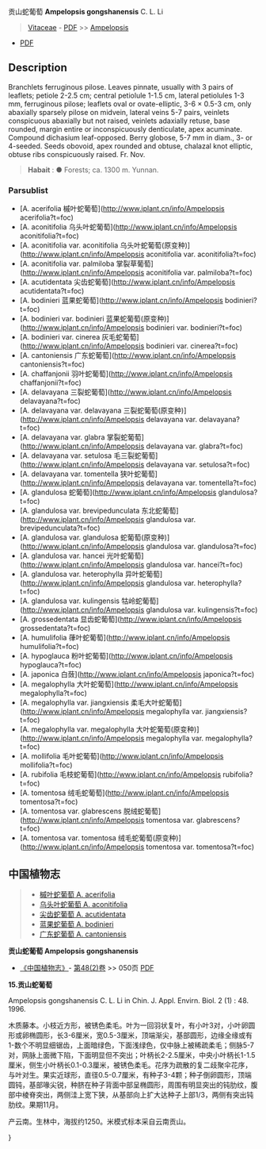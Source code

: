 贡山蛇葡萄 **Ampelopsis gongshanensis** C. L. Li

> [Vitaceae](http://www.iplant.cn/info/Vitaceae?t=foc) - [PDF](http://www.iplant.cn/foc/pdf/Vitaceae.pdf) >> [Ampelopsis](http://www.iplant.cn/info/Ampelopsis?t=foc)
 - [PDF](http://www.iplant.cn/foc/pdf/Ampelopsis.pdf)

## Description

Branchlets ferruginous pilose. Leaves pinnate, usually with 3 pairs of leaflets; petiole 2-2.5 cm; central petiolule 1-1.5 cm, lateral petiolules 1-3 mm, ferruginous pilose; leaflets oval or ovate-elliptic, 3-6 × 0.5-3 cm, only abaxially sparsely pilose on midvein, lateral veins 5-7 pairs, veinlets conspicuous abaxially but not raised, veinlets adaxially retuse, base rounded, margin entire or inconspicuously denticulate, apex acuminate. Compound dichasium leaf-opposed. Berry globose, 5-7 mm in diam., 3- or 4-seeded. Seeds obovoid, apex rounded and obtuse, chalazal knot elliptic, obtuse ribs conspicuously raised. Fr. Nov.

> **Habait** : 
>●  Forests; ca. 1300 m. Yunnan.

### Parsublist

* [A.  acerifolia  槭叶蛇葡萄](http://www.iplant.cn/info/Ampelopsis acerifolia?t=foc)
* [A.  aconitifolia  乌头叶蛇葡萄](http://www.iplant.cn/info/Ampelopsis aconitifolia?t=foc)
* [A.  aconitifolia var. aconitifolia  乌头叶蛇葡萄(原变种)](http://www.iplant.cn/info/Ampelopsis aconitifolia var. aconitifolia?t=foc)
* [A.  aconitifolia var. palmiloba  掌裂草葡萄](http://www.iplant.cn/info/Ampelopsis aconitifolia var. palmiloba?t=foc)
* [A.  acutidentata  尖齿蛇葡萄](http://www.iplant.cn/info/Ampelopsis acutidentata?t=foc)
* [A.  bodinieri  蓝果蛇葡萄](http://www.iplant.cn/info/Ampelopsis bodinieri?t=foc)
* [A.  bodinieri var. bodinieri  蓝果蛇葡萄(原变种)](http://www.iplant.cn/info/Ampelopsis bodinieri var. bodinieri?t=foc)
* [A.  bodinieri var. cinerea  灰毛蛇葡萄](http://www.iplant.cn/info/Ampelopsis bodinieri var. cinerea?t=foc)
* [A.  cantoniensis  广东蛇葡萄](http://www.iplant.cn/info/Ampelopsis cantoniensis?t=foc)
* [A.  chaffanjonii  羽叶蛇葡萄](http://www.iplant.cn/info/Ampelopsis chaffanjonii?t=foc)
* [A.  delavayana  三裂蛇葡萄](http://www.iplant.cn/info/Ampelopsis delavayana?t=foc)
* [A.  delavayana var. delavayana  三裂蛇葡萄(原变种)](http://www.iplant.cn/info/Ampelopsis delavayana var. delavayana?t=foc)
* [A.  delavayana var. glabra  掌裂蛇葡萄](http://www.iplant.cn/info/Ampelopsis delavayana var. glabra?t=foc)
* [A.  delavayana var. setulosa  毛三裂蛇葡萄](http://www.iplant.cn/info/Ampelopsis delavayana var. setulosa?t=foc)
* [A.  delavayana var. tomentella  狭叶蛇葡萄](http://www.iplant.cn/info/Ampelopsis delavayana var. tomentella?t=foc)
* [A.  glandulosa  蛇葡萄](http://www.iplant.cn/info/Ampelopsis glandulosa?t=foc)
* [A.  glandulosa var. brevipedunculata  东北蛇葡萄](http://www.iplant.cn/info/Ampelopsis glandulosa var. brevipedunculata?t=foc)
* [A.  glandulosa var. glandulosa  蛇葡萄(原变种)](http://www.iplant.cn/info/Ampelopsis glandulosa var. glandulosa?t=foc)
* [A.  glandulosa var. hancei  光叶蛇葡萄](http://www.iplant.cn/info/Ampelopsis glandulosa var. hancei?t=foc)
* [A.  glandulosa var. heterophylla  异叶蛇葡萄](http://www.iplant.cn/info/Ampelopsis glandulosa var. heterophylla?t=foc)
* [A.  glandulosa var. kulingensis  牯岭蛇葡萄](http://www.iplant.cn/info/Ampelopsis glandulosa var. kulingensis?t=foc)
* [A.  grossedentata  显齿蛇葡萄](http://www.iplant.cn/info/Ampelopsis grossedentata?t=foc)
* [A.  humulifolia  葎叶蛇葡萄](http://www.iplant.cn/info/Ampelopsis humulifolia?t=foc)
* [A.  hypoglauca  粉叶蛇葡萄](http://www.iplant.cn/info/Ampelopsis hypoglauca?t=foc)
* [A.  japonica  白蔹](http://www.iplant.cn/info/Ampelopsis japonica?t=foc)
* [A.  megalophylla  大叶蛇葡萄](http://www.iplant.cn/info/Ampelopsis megalophylla?t=foc)
* [A.  megalophylla var. jiangxiensis  柔毛大叶蛇葡萄](http://www.iplant.cn/info/Ampelopsis megalophylla var. jiangxiensis?t=foc)
* [A.  megalophylla var. megalophylla  大叶蛇葡萄(原变种)](http://www.iplant.cn/info/Ampelopsis megalophylla var. megalophylla?t=foc)
* [A.  mollifolia  毛叶蛇葡萄](http://www.iplant.cn/info/Ampelopsis mollifolia?t=foc)
* [A.  rubifolia  毛枝蛇葡萄](http://www.iplant.cn/info/Ampelopsis rubifolia?t=foc)
* [A.  tomentosa  绒毛蛇葡萄](http://www.iplant.cn/info/Ampelopsis tomentosa?t=foc)
* [A.  tomentosa var. glabrescens  脱绒蛇葡萄](http://www.iplant.cn/info/Ampelopsis tomentosa var. glabrescens?t=foc)
* [A.  tomentosa var. tomentosa  绒毛蛇葡萄(原变种)](http://www.iplant.cn/info/Ampelopsis tomentosa var. tomentosa?t=foc)

## 中国植物志

> * [槭叶蛇葡萄  A.  acerifolia](Ampelopsis-acerifolia-槭叶蛇葡萄.md)
> * [乌头叶蛇葡萄  A.  aconitifolia](Ampelopsis-aconitifolia-乌头叶蛇葡萄.md)
> * [尖齿蛇葡萄  A.  acutidentata](Ampelopsis-acutidentata-尖齿蛇葡萄.md)
> * [蓝果蛇葡萄  A.  bodinieri](Ampelopsis-bodinieri-蓝果蛇葡萄.md)
> * [广东蛇葡萄  A.  cantoniensis](Ampelopsis-cantoniensis-广东蛇葡萄.md)

**贡山蛇葡萄 Ampelopsis gongshanensis**

* [《中国植物志》](http://www.iplant.cn/frps)- [第48(2)卷](http://www.iplant.cn/frps/vol/48(2)) >> 050页 [PDF](http://www.iplant.cn/frps/pdf/48(2)/050a.PDF)

**15.贡山蛇葡萄**

Ampelopsis gongshanensis C. L. Li in Chin. J. Appl. Envirn. Biol. 2 (1) : 48. 1996.

木质藤本。小枝近方形，被锈色柔毛。叶为一回羽状复叶，有小叶3对，小叶卵圆形或卵椭圆形，长3-6厘米，宽0.5-3厘米，顶端渐尖，基部圆形，边缘全缘或有1-数个不明显细锯齿，上面暗绿色，下面浅绿色，仅中脉上被稀疏柔毛；侧脉5-7对，网脉上面微下陷，下面明显但不突出；叶柄长2-2.5厘米，中央小叶柄长1-1.5厘米，侧生小叶柄长0.1-0.3厘米，被锈色柔毛。花序为疏散的复二歧聚伞花序，与叶对生。果实近球形，直径0.5-0.7厘米，有种子3-4颗；种子倒卵圆形，顶端圆钝，基部喙尖锐，种脐在种子背面中部呈椭圆形，周围有明显突出的钝肋纹，腹部中棱脊突出，两侧洼上宽下狭，从基部向上扩大达种子上部1/3，两侧有突出钝肋纹。果期11月。

产云南。生林中，海拔约1250。米模式标本采自云南贡山。

}